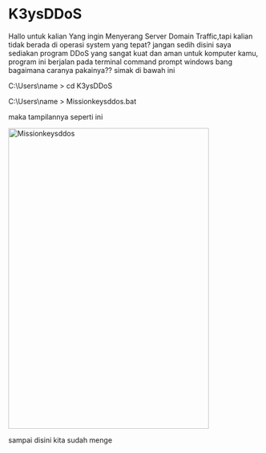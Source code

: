# K3ysDDoS 

Hallo untuk kalian Yang ingin Menyerang Server Domain Traffic,tapi kalian tidak berada di operasi system yang tepat? jangan sedih disini saya sediakan program DDoS yang sangat kuat dan aman untuk komputer kamu, program ini berjalan pada terminal command prompt windows
bang bagaimana caranya pakainya??
simak di bawah ini 


C:\Users\name > cd K3ysDDoS

C:\Users\name > Missionkeysddos.bat 

maka tampilannya seperti ini 


<img src="Missionkeysddos.bat" alt="Missionkeysddos" style="width:400px;height:600px"/>

sampai disini kita sudah menge
